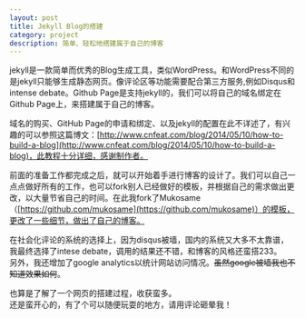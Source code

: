 ```yaml
---
layout: post
title: Jekyll Blog的搭建
category: project
description: 简单、轻松地搭建属于自己的博客
---
```

jekyll是一款简单而优秀的Blog生成工具，类似WordPress。和WordPress不同的是jekyll只能够生成静态网页。像评论区等功能需要配合第三方服务,例如Disqus和intense debate。Github Page是支持jekyll的，我们可以将自己的域名绑定在Github Page上，来搭建属于自己的博客。  

域名的购买、GitHub Page的申请和绑定、以及jekyll的配置在此不详述了，有兴趣的可以参照这篇博文：[http://www.cnfeat.com/blog/2014/05/10/how-to-build-a-blog](http://www.cnfeat.com/blog/2014/05/10/how-to-build-a-blog)，此教程十分详细，感谢制作者。  

前面的准备工作都完成之后，就可以开始着手进行博客的设计了。我们可以自己一点点做好所有的工作，也可以fork别人已经做好的模板，并根据自己的需求做出更改，以大量节省自己的时间。在此我fork了Mukosame（[https://github.com/mukosame](https://github.com/mukosame)）的模板，更改了一些细节，做出了自己的博客。  

在社会化评论的系统的选择上，因为disqus被墙，国内的系统又大多不太靠谱，我最终选择了intese debate，调用的结果还不错，和博客的风格还蛮搭233。  
另外，我还增加了google analytics以统计网站访问情况。~~虽然google被墙我也不知道效果如何~~。  

也算是了解了一个网页的搭建过程，收获蛮多。  
还是蛮开心的，有了个可以随便玩耍的地方，请用评论砸晕我！